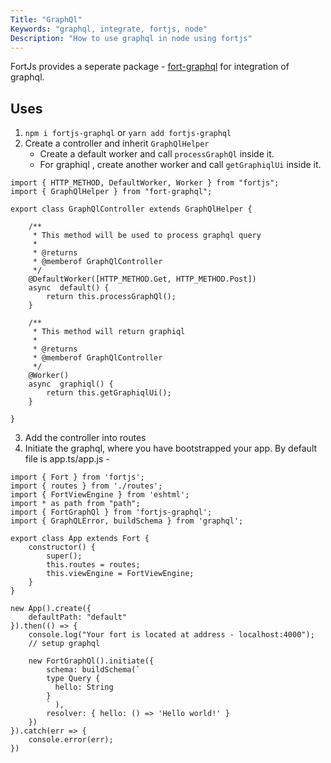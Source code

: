 ```yaml
---
Title: "GraphQl"
Keywords: "graphql, integrate, fortjs, node"
Description: "How to use graphql in node using fortjs"
---
```


FortJs provides a seperate package - [fort-graphql](https://github.com/ujjwalguptaofficial/fortjs-graphql) for integration of graphql.

## Uses

1. `npm i fortjs-graphql` or `yarn add fortjs-graphql`
2. Create a controller and inherit `GraphQlHelper` 
   *  Create a default worker and call `processGraphQl` inside it. 
   *  For graphiql , create another worker and call `getGraphiqlUi` inside it.
```
import { HTTP_METHOD, DefaultWorker, Worker } from "fortjs";
import { GraphQlHelper } from "fort-graphql";

export class GraphQlController extends GraphQlHelper {
    
    /**
     * This method will be used to process graphql query 
     *
     * @returns
     * @memberof GraphQlController
     */
    @DefaultWorker([HTTP_METHOD.Get, HTTP_METHOD.Post])
    async  default() {
        return this.processGraphQl();
    }

    /**
     * This method will return graphiql 
     *
     * @returns
     * @memberof GraphQlController
     */
    @Worker()
    async  graphiql() {
        return this.getGraphiqlUi();
    }

}
``` 
3. Add the controller into routes 
4. Initiate the graphql, where you have bootstrapped your app. By default file is app.ts/app.js - 

```
import { Fort } from 'fortjs';
import { routes } from './routes';
import { FortViewEngine } from 'eshtml';
import * as path from "path";
import { FortGraphQl } from 'fortjs-graphql';
import { GraphQLError, buildSchema } from 'graphql';

export class App extends Fort {
    constructor() {
        super();
        this.routes = routes;
        this.viewEngine = FortViewEngine;
    }
}

new App().create({
    defaultPath: "default" 
}).then(() => {
    console.log("Your fort is located at address - localhost:4000");
    // setup graphql

    new FortGraphQl().initiate({
        schema: buildSchema(`
        type Query {
          hello: String
        }
        ` ),
        resolver: { hello: () => 'Hello world!' }
    })
}).catch(err => {
    console.error(err);
})
``` 